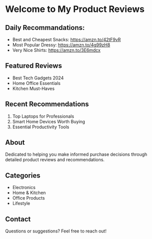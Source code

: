 # Welcome to My Product Reviews

## Daily Recommandations:
* Best and Cheapest Snacks: https://amzn.to/42tF9vR
* Most Popular Dressy: https://amzn.to/4g99zH8
* Very Nice Shirts: https://amzn.to/3E6mdcx

## Featured Reviews
* Best Tech Gadgets 2024
* Home Office Essentials
* Kitchen Must-Haves

## Recent Recommendations
1. Top Laptops for Professionals
2. Smart Home Devices Worth Buying
3. Essential Productivity Tools

## About
Dedicated to helping you make informed purchase decisions through detailed product reviews and recommendations.

## Categories
* Electronics
* Home & Kitchen
* Office Products
* Lifestyle

## Contact
Questions or suggestions? Feel free to reach out!
